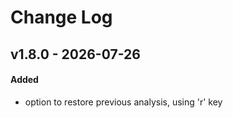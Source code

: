 # Change Log
 
## v1.8.0 - 2026-07-26
  
#### Added
- option to restore previous analysis, using 'r' key 
